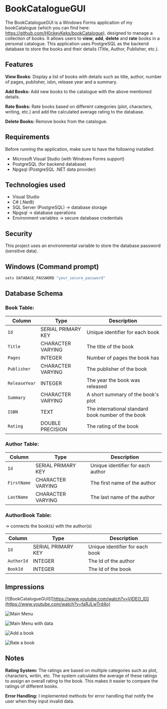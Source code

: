 # BookCatalogueGUI
The BookCatalogueGUI is a Windows Forms application of my bookCatalogue (which you can find here: https://github.com/H0ckeyKeks/bookCatalogue), designed to manage a collection of books. It allows users to **view**, **add**, **delete** and **rate** books in a personal catalogue. This application uses PostgreSQL as the backend database to store the books and their details (Title, Author, Publisher, etc.).

## Features
**View Books**: Display a list of books with details such as title, author, number of pages, publisher, isbn, release year and a summary.

**Add Books:** Add new books to the catalogue with the above mentioned details.

**Rate Books:** Rate books based on different categories (plot, characters, writing, etc.) and add the calculated average rating to the database.

**Delete Books:** Remove books from the catalogue.


## Requirements
Before running the application, make sure to have the following installed:
- Microsoft Visual Studio (with Windows Forms support)
- PostgreSQL (for backend database)
- Npgsql (PostgreSQL .NET data provider)


## Technologies used
- Visual Studio
- C# (.Net8)
- SQL Server (PostgreSQL) -> database storage
- Npgsql -> database operations
- Environment variables -> secure database credentials


## Security
This project uses an environmental variable to store the database password (sensitive data).

## Windows (Command prompt)
```bash
setx DATABASE_PASSWORD "your_secure_password"
```


## Database Schema
### Book Table:
| Column       | Type              | Description                               |
|--------------|-------------------|-------------------------------------------|
| `Id`         | SERIAL PRIMARY KEY| Unique identifier for each book           |
| `Title`      | CHARACTER VARYING | The title of the book                     |
| `Pages `     | INTEGER           | Number of pages the book has              |
| `Publisher`  | CHARACTER VARYING | The publisher of the book                 |
| `ReleaseYear`| INTEGER           | The year the book was released            |
| `Summary`    | CHARACTER VARYING | A short summary of the book's plot        |
| `ISBN`       | TEXT              | The international standard book number of the book|
| `Rating`     | DOUBLE PRECISION  | The rating of the book                    |


### Author Table:
| Column       | Type              | Description                               |
|--------------|-------------------|-------------------------------------------|
| `Id`         | SERIAL PRIMARY KEY| Unique identifier for each author         |
| `FirstName`  | CHARACTER VARYING | The first name of the author              |
| `LastName`   | CHARACTER VARYING | The last name of the author               |


### AuthorBook Table:
-> connects the book(s) with the author(s)

| Column       | Type              | Description                               |
|--------------|-------------------|-------------------------------------------|
| `Id`         | SERIAL PRIMARY KEY| Unique identifier for each book           |
| `AuthorId`   | INTEGER           | The Id of the author                      |
| `BookId `    | INTEGER           | The Id of the book              |


## Impressions
[![BookCatalogueGUI]([https://www.youtube.com/watch?v=VIDEO_ID](https://www.youtube.com/watch?v=faRJLwTrd4o)

![Main Menu](https://github.com/user-attachments/assets/7f2b9300-3bc4-48bc-a630-edf491c4a69f)

![Main Menu with data](https://github.com/user-attachments/assets/4bc0cb1e-c38b-4944-b8a9-bc16349b3ea8)

![Add a book](https://github.com/user-attachments/assets/8cfcf947-e509-476f-a583-669f3c5f72f2)

![Rate a book](https://github.com/user-attachments/assets/bc14c44c-a041-4b61-a74b-33349f923fc6)


## Notes
**Rating System:** The ratings are based on multiple categories such as plot, characters, writin, etc. The system calculates the average of these ratings to assign an overall rating to the book. This makes it easier to compare the ratings of different books.

**Error Handling:** I implemented methods for error handling that notify the user when they input invalid data.
